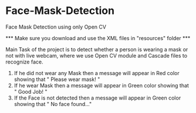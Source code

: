 # Face-Mask-Detection

Face Mask Detection using only Open CV

*** Make sure you download and use the XML files in "resources" folder ***

Main Task of the project is to detect whether a person is wearing a mask or not with live webcam, where we use Open CV module and Cascade files to recognize face.
1.  If he did not wear any Mask then a message will appear in Red color showing that " Please wear mask! "
2.  If he wear Mask then a message will appear in Green color showing that " Good Job! "
3.  If the Face is not detected then a message will appear in Green color showing that " No face found..."
